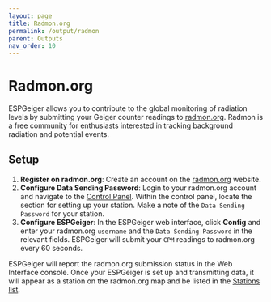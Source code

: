 ```yaml
---
layout: page
title: Radmon.org
permalink: /output/radmon
parent: Outputs
nav_order: 10
---
```


# Radmon.org

ESPGeiger allows you to contribute to the global monitoring of radiation levels by submitting your Geiger counter readings to [radmon.org](https://radmon.org/). Radmon is a free community for enthusiasts interested in tracking background radiation and potential events.

## Setup

1. __Register on radmon.org__: Create an account on the [radmon.org](https://radmon.org/index.php/register) website.
2. __Configure Data Sending Password__: Login to your radmon.org account and navigate to the [Control Panel](https://radmon.org/index.php/control-panel). Within the control panel, locate the section for setting up your station. Make a note of the `Data Sending Password` for your station.
3. __Configure ESPGeiger__: In the ESPGeiger web interface, click __Config__ and enter your radmon.org `username` and the `Data Sending Password` in the relevant fields. ESPGeiger will submit your `CPM` readings to radmon.org every 60 seconds.

ESPGeiger will report the radmon.org submission status in the Web Interface console. Once your ESPGeiger is set up and transmitting data, it will appear as a station on the radmon.org map and be listed in the [Stations list](https://radmon.org/index.php/stations).
